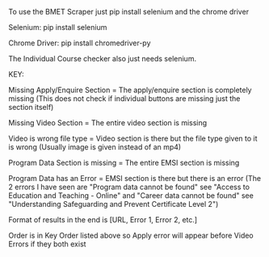 To use the BMET Scraper just pip install selenium and the chrome driver

Selenium:
pip install selenium

Chrome Driver:
pip install chromedriver-py

The Individual Course checker also just needs selenium.

KEY:

Missing Apply/Enquire Section = The apply/enquire section is completely missing (This does not check if individual buttons are missing just the section itself)

Missing Video Section = The entire video section is missing

Video is wrong file type = Video section is there but the file type given to it is wrong (Usually image is given instead of an mp4)

Program Data Section is missing = The entire EMSI section is missing

Program Data has an Error = EMSI section is there but there is an error (The 2 errors I have seen are "Program data cannot be found" see "Access to Education and Teaching - Online" and "Career data cannot be found" see "Understanding Safeguarding and Prevent Certificate Level 2")

Format of results in the end is [URL, Error 1, Error 2, etc.] 

Order is in Key Order listed above so Apply error will appear before Video Errors if they both exist
